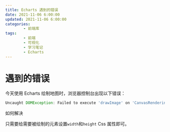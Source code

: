 ```yaml
---
title: Echarts 遇到的错误
date: 2021-11-06 6:00:00
updated: 2021-11-06 6:00:00
categories:
        - 前端库
tags:
        - 前端
        - 可视化
        - 学习笔记
        - Echarts
---
```


# 遇到的错误

今天使用 Echarts 绘制地图时，浏览器控制台出现以下错误：

```js
Uncaught DOMException: Failed to execute 'drawImage' on 'CanvasRenderingContext2D': The image argument is a canvas element with a width or height of 0.
```
如何解决

只需要给需要被绘制的元素设置`width`和`height` Css 属性即可。

